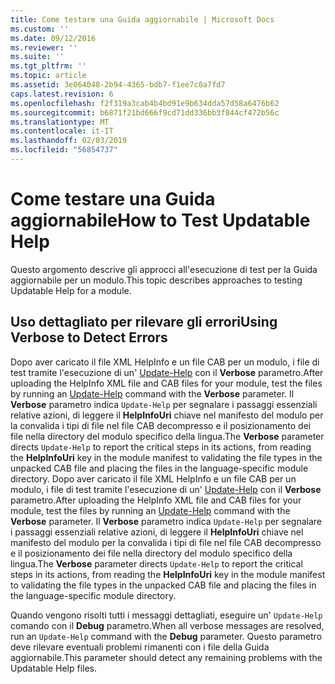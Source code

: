 ```yaml
---
title: Come testare una Guida aggiornabile | Microsoft Docs
ms.custom: ''
ms.date: 09/12/2016
ms.reviewer: ''
ms.suite: ''
ms.tgt_pltfrm: ''
ms.topic: article
ms.assetid: 3e064048-2b94-4365-bdb7-f1ee7c0a7fd7
caps.latest.revision: 6
ms.openlocfilehash: f2f319a3cab4b4bd91e9b634dda57d58a6476b62
ms.sourcegitcommit: b6871f21bd666f9cd71dd336bb3f844cf472b56c
ms.translationtype: MT
ms.contentlocale: it-IT
ms.lasthandoff: 02/03/2019
ms.locfileid: "56854737"
---
```

# <a name="how-to-test-updatable-help"></a><span data-ttu-id="ad042-102">Come testare una Guida aggiornabile</span><span class="sxs-lookup"><span data-stu-id="ad042-102">How to Test Updatable Help</span></span>

<span data-ttu-id="ad042-103">Questo argomento descrive gli approcci all'esecuzione di test per la Guida aggiornabile per un modulo.</span><span class="sxs-lookup"><span data-stu-id="ad042-103">This topic describes approaches to testing Updatable Help for a module.</span></span>

## <a name="using-verbose-to-detect-errors"></a><span data-ttu-id="ad042-104">Uso dettagliato per rilevare gli errori</span><span class="sxs-lookup"><span data-stu-id="ad042-104">Using Verbose to Detect Errors</span></span>

<span data-ttu-id="ad042-105">Dopo aver caricato il file XML HelpInfo e un file CAB per un modulo, i file di test tramite l'esecuzione di un' [Update-Help](/powershell/module/Microsoft.PowerShell.Core/Update-Help) con il **Verbose** parametro.</span><span class="sxs-lookup"><span data-stu-id="ad042-105">After uploading the HelpInfo XML file and CAB files for your module, test the files by running an [Update-Help](/powershell/module/Microsoft.PowerShell.Core/Update-Help) command with the **Verbose** parameter.</span></span> <span data-ttu-id="ad042-106">Il **Verbose** parametro indica `Update-Help` per segnalare i passaggi essenziali relative azioni, di leggere il **HelpInfoUri** chiave nel manifesto del modulo per la convalida i tipi di file nel file CAB decompresso e il posizionamento dei file nella directory del modulo specifico della lingua.</span><span class="sxs-lookup"><span data-stu-id="ad042-106">The **Verbose** parameter directs `Update-Help` to report the critical steps in its actions, from reading the **HelpInfoUri** key in the module manifest to validating the file types in the unpacked CAB file and placing the files in the language-specific module directory.</span></span>
<span data-ttu-id="ad042-107">Dopo aver caricato il file XML HelpInfo e un file CAB per un modulo, i file di test tramite l'esecuzione di un' [Update-Help](/powershell/module/Microsoft.PowerShell.Core/Update-Help) con il **Verbose** parametro.</span><span class="sxs-lookup"><span data-stu-id="ad042-107">After uploading the HelpInfo XML file and CAB files for your module, test the files by running an [Update-Help](/powershell/module/Microsoft.PowerShell.Core/Update-Help) command with the **Verbose** parameter.</span></span> <span data-ttu-id="ad042-108">Il **Verbose** parametro indica `Update-Help` per segnalare i passaggi essenziali relative azioni, di leggere il **HelpInfoUri** chiave nel manifesto del modulo per la convalida i tipi di file nel file CAB decompresso e il posizionamento dei file nella directory del modulo specifico della lingua.</span><span class="sxs-lookup"><span data-stu-id="ad042-108">The **Verbose** parameter directs `Update-Help` to report the critical steps in its actions, from reading the **HelpInfoUri** key in the module manifest to validating the file types in the unpacked CAB file and placing the files in the language-specific module directory.</span></span>

<span data-ttu-id="ad042-109">Quando vengono risolti tutti i messaggi dettagliati, eseguire un' `Update-Help` comando con il **Debug** parametro.</span><span class="sxs-lookup"><span data-stu-id="ad042-109">When all verbose messages are resolved, run an `Update-Help` command with the **Debug** parameter.</span></span> <span data-ttu-id="ad042-110">Questo parametro deve rilevare eventuali problemi rimanenti con i file della Guida aggiornabile.</span><span class="sxs-lookup"><span data-stu-id="ad042-110">This parameter should detect any remaining problems with the Updatable Help files.</span></span>